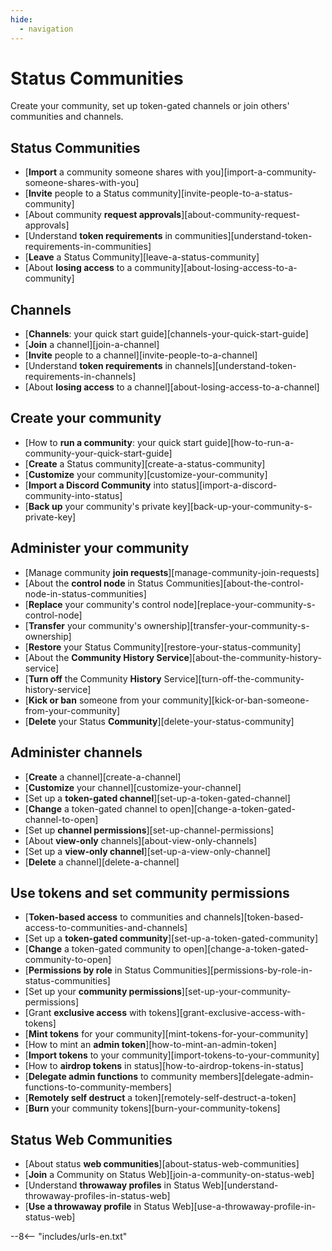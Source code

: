 ```yaml
---
hide:
  - navigation
---
```


# Status Communities

Create your community, set up token-gated channels or join others' communities and channels.

## Status Communities

- [**Import** a community someone shares with you][import-a-community-someone-shares-with-you]
- [**Invite** people to a Status community][invite-people-to-a-status-community]
- [About community **request approvals**][about-community-request-approvals]
- [Understand **token requirements** in communities][understand-token-requirements-in-communities]
- [**Leave** a Status Community][leave-a-status-community]
- [About **losing access** to a community][about-losing-access-to-a-community]

## Channels

- [**Channels**: your quick start guide][channels-your-quick-start-guide]
- [**Join** a channel][join-a-channel]
- [**Invite** people to a channel][invite-people-to-a-channel]
- [Understand **token requirements** in channels][understand-token-requirements-in-channels]
- [About **losing access** to a channel][about-losing-access-to-a-channel]

## Create your community

- [How to **run a community**: your quick start guide][how-to-run-a-community-your-quick-start-guide]
- [**Create** a Status community][create-a-status-community]
- [**Customize** your community][customize-your-community]
- [**Import a Discord Community** into status][import-a-discord-community-into-status]
- [**Back up** your community's private key][back-up-your-community-s-private-key]

## Administer your community

- [Manage community **join requests**][manage-community-join-requests]
- [About the **control node** in Status Communities][about-the-control-node-in-status-communities]
- [**Replace** your community's control node][replace-your-community-s-control-node]
- [**Transfer** your community's ownership][transfer-your-community-s-ownership]
- [**Restore** your Status Community][restore-your-status-community]
- [About the **Community History Service**][about-the-community-history-service]
- [**Turn off** the Community **History** Service][turn-off-the-community-history-service]
- [**Kick or ban** someone from your community][kick-or-ban-someone-from-your-community]
- [**Delete** your Status **Community**][delete-your-status-community]

## Administer channels

- [**Create** a channel][create-a-channel]
- [**Customize** your channel][customize-your-channel]
- [Set up a **token-gated channel**][set-up-a-token-gated-channel]
- [**Change** a token-gated channel to open][change-a-token-gated-channel-to-open]
- [Set up **channel permissions**][set-up-channel-permissions]
- [About **view-only** channels][about-view-only-channels]
- [Set up a **view-only channel**][set-up-a-view-only-channel]
- [**Delete** a channel][delete-a-channel]

## Use tokens and set community permissions

- [**Token-based access** to communities and channels][token-based-access-to-communities-and-channels]
- [Set up a **token-gated community**][set-up-a-token-gated-community]
- [**Change** a token-gated community to open][change-a-token-gated-community-to-open]
- [**Permissions by role** in Status Communities][permissions-by-role-in-status-communities]
- [Set up your **community permissions**][set-up-your-community-permissions]
- [Grant **exclusive access** with tokens][grant-exclusive-access-with-tokens]
- [**Mint tokens** for your community][mint-tokens-for-your-community]
- [How to mint an **admin token**][how-to-mint-an-admin-token]
- [**Import tokens** to your community][import-tokens-to-your-community]
- [How to **airdrop tokens** in status][how-to-airdrop-tokens-in-status]
- [**Delegate admin functions** to community members][delegate-admin-functions-to-community-members]
- [**Remotely self destruct** a token][remotely-self-destruct-a-token]
- [**Burn** your community tokens][burn-your-community-tokens]

## Status Web Communities

- [About status **web communities**][about-status-web-communities]
- [**Join** a Community on Status Web][join-a-community-on-status-web]
- [Understand **throwaway profiles** in Status Web][understand-throwaway-profiles-in-status-web]
- [**Use a throwaway profile** in Status Web][use-a-throwaway-profile-in-status-web]

--8<-- "includes/urls-en.txt"

